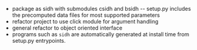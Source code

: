 - package as sidh with submodules csidh and bsidh
-- setup.py includes the precomputed data files for most supported parameters
- refactor project to use click module for argument handling
- general refactor to object oriented interface
- programs such as `sidh` are automatically generated at install time from
  setup.py entrypoints.
